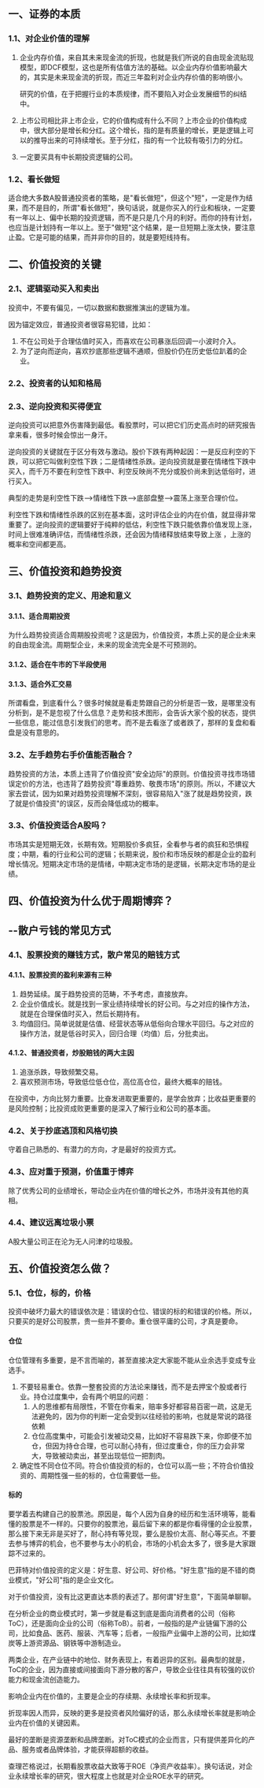 ## 一、证券的本质

### 1.1、对企业价值的理解

1. 企业内存价值，来自其未来现金流的折现，也就是我们所说的自由现金流贴现模型，即DCF模型，这也是所有估值方法的基础。以企业内存价值影响最大的，其实是未来现金流的折现，而近三年盈利对企业内存价值的影响很小。

   研究的价值，在于把握行业的本质规律，而不要陷入对企业发展细节的纠结中。

2. 上市公司相比非上市企业，它的价值构成有什么不同？上市企业的价值构成中，很大部分是增长和分红。这个增长，指的是有质量的增长，更是逻辑上可以的推导出来的可持续增长。至于分红，指的有一个比较有吸引力的分红。

3. 一定要买具有中长期投资逻辑的公司。

### 1.2、看长做短

适合绝大多数A股普通投资者的策略，是"看长做短"，但这个"短"，一定是作为结果，而不是目的，所谓"看长做短"，换句话说，就是你买入的行业和板块，一定要有一年以上、偏中长期的投资逻辑，而不是只是几个月的利好。而你的持有计划，也应当是计划持有一年以上。至于"做短"这个结果，是一旦短期上涨太快，要注意止盈。它是可能的结果，而并非你的目的，就是要短线持有。

## 二、价值投资的关键

### 2.1、逻辑驱动买入和卖出

投资中，不要有偏见，一切以数据和数据推演出的逻辑为准。

因为锚定效应，普通投资者很容易犯错，比如：

1. 不在公司处于合理估值时买入，而喜欢在公司暴涨后回调一小波时介入。
2. 为了逆向而逆向，喜欢抄底那些逻辑不通顺，但股价仍在历史低位趴着的企业。

### 2.2、投资者的认知和格局

### 2.3、逆向投资和买得便宜

逆向投资可以把意外伤害降到最低。看股票时，可以把它们历史高点时的研究报告拿来看，很多时候会惊出一身汗。

逆向投资的关键就在于区分有效与激动。股价下跌有两种起因：一是反应利空的下跌，可以把它叫做利空性下跌；二是情绪性杀跌。逆向投资就是要在情绪性下跌中买入，而千万不要在利空性下跌中、利空反映尚不充分或股价尚未到达低俗时，进行买入。

典型的走势是利空性下跌-->情绪性下跌-->底部盘整-->震荡上涨至合理价位。

利空性下跌和情绪性杀跌的区别在基本面，这时评估企业的内在价值，就显得非常重要了。逆向投资的逻辑要好于纯粹的低估，利空性下跌只能依靠价值发现上涨，时间上很难准确评估，而情绪性杀跌，还会因为情绪释放结束导致上涨 ，上涨的概率和空间都更高。

## 三、价值投资和趋势投资

### 3.1、趋势投资的定义、用途和意义

#### 3.1.1、适合周期投资

为什么趋势投资适合周期股投资呢？这是因为，价值投资，本质上买的是企业未来的自由现金流。周期型企业，未来的现金流完全是不可预测的。

#### 3.1.2、适合在牛市的下半段使用

#### 3.1.3、适合外汇交易

所谓看盘，到底看什么？很多时候就是看走势跟自己的分析是否一致，是哪里没有分析到，是不是忽视了什么信息？走势和技术图形，会告诉大家个股的状态，提供一些信息，能过信息引发我们的思考。而不是去看涨了或者跌了，那样的复盘和看盘是没有意思的。

### 3.2、左手趋势右手价值能否融合？

趋势投资的方法，本质上违背了价值投资"安全边际"的原则。价值投资寻找市场错误定价的方法，也违背了趋势投资"尊重趋势、敬畏市场"的原则。所以，不建议大家去尝试，因为如果对趋势投资理解不深刻，很容易陷入"涨了就是趋势投资，跌了就是价值投资"的误区，反而会降低成功的概率。

### 3.3、价值投资适合A股吗？

市场其实是短期无效，长期有效。短期股价多疯狂，全看参与者的疯狂和恐惧程度；中期，看的行业和公司的逻辑；长期来说，股价和市场反映的都是企业的盈利增长情况。短期决定市场的是情绪，中期决定市场的是逻辑，长期决定市场的是业绩。

## 四、价值投资为什么优于周期博弈？

## --散户亏钱的常见方式

### 4.1、股票投资的赚钱方式，散户常见的赔钱方式

#### 4.1.1、股票投资的盈利来源有三种

1. 趋势延续。属于趋势投资的范畴，不予考虑，直接放弃。
2. 企业价值成长。就是找到一家业绩持续增长的好公司。与之对应的操作方法，就是在合理保值时买入，然后长期持有。
3. 均值回归。简单说就是估值、经营状态等从低俗向合理水平回归。与之对应的操作方法，就是低谷时买入，回归合理（均值）后，分批卖出。

#### 4.1.2、普通投资者，炒股赔钱的两大主因

1. 追涨杀跌，导致频繁交易。
2. 喜欢预测市场，导致低位低仓位，高位高仓位，最终大概率的赔钱。

在投资中，方向比努力重要。比奋发进取更重要的，是学会放弃；比收益更重要的是风险控制；比投资成败更重要的是深入了解行业和公司的基本面。

### 4.2、关于抄底逃顶和风格切换

守着自己熟悉的、有潜力的方向，才是最好的投资方式。

### 4.3、应对重于预测，价值重于博弈

除了优秀公司的业绩增长，带动企业内在价值的增长之外，市场并没有其他的真相。

### 4.4、建议远离垃圾小票

A股大量公司正在沦为无人问津的垃圾股。

## 五、价值投资怎么做？

### 5.1、仓位，标的，价格

投资中破坏力最大的错误依次是：错误的仓位、错误的标的和错误的价格。所以，只要买的是好公司股票，贵一些并不要命。重仓很平庸的公司，才真是要命。

#### 仓位

仓位管理有多重要，是不言而喻的，甚至直接决定大家能不能从业余选手变成专业选手。

1. 不要轻易重仓。依靠一整套投资的方法论来赚钱，而不是去押宝个股或者行业。持仓过度集中，会有两个明显的问题：
   1. 人的思维都有局限性，不管在你看来，赔率多好都容易百密一疏，这是无法避免的，因为你的判断一定会受到以往经验的影响，也就是常说的路径依赖
   2. 仓位高度集中，可能会引发被动交易，比如好不容易跌下来，你即便不加仓，但因为持仓合理，也可以耐心持有，但过度重仓，你的压力会非常大，导致被动卖出，甚至出现低位一把割肉。
2. 确定性不同仓位不同。符合价值投资的标的，仓位可以高一些；不符合价值投资的、周期性强一些的标的，仓位需要低一些。

#### 标的

要学着去构建自己的股票池。原因是，每个人因为自身的经历和生活环境等，能看懂的股票是不一样的。只要你的股票池，最后留下来的都是你看得懂的企业股票，那么接下来无非是买好了，耐心持有等兑现，要么是股价太高、耐心等买点。不要去参与博弈的机会，也不要参与太小的机会，市场的小机会太多了，很多是大家跟踪不过来的。

巴菲特对价值投资的定义是：好生意、好公司、好价格。"好生意"指的是不错的商业模式，"好公司"指的是企业文化。

对于价值投资，没有比这更直达本质的表述了。那何谓"好生意"，下面简单聊聊。

在分析企业的商业模式时，第一步就是看这到底是面向消费者的公司（俗称ToC），还是面向企业的公司（俗称ToB）。前者，一般指的是产业链偏下游的公司，比如食品、医药、服装、汽车等；后者，一般指产业偏中上游的公司，比如煤炭等上游资源品、钢铁等中游制造业。

两类企业，在产业链中的地位、财务表现上，有着迥异的区别。最典型的就是，ToC的企业，因为直接或间接面向下游分散的客户，导致企业往往具有较强的议价能力和现金流创造能力。

影响企业内在价值的，主要是企业的存续期、永续增长率和折现率。

折现率因人而异，反映的更多是投资者风险偏好的话，那么永续增长率就是影响企业内在价值的关键因素。

最好的垄断是资源垄断和品牌垄断。对ToC模式的企业而言，只有提供差异化的产品、服务或者品牌体验，才能获得超额的收益。

查理芒格说过，长期看股票收益大致等于ROE（净资产收益率）。换句话说，对企业永续增长率的研究，很大程度上也就是对企业ROE水平的研究。

